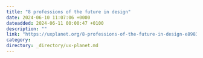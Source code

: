 ```yaml
---
title: "8 professions of the future in design"
date: 2024-06-10 11:07:06 +0000
dateadded: 2024-06-11 00:00:47 +0100
description: ""
link: "https://uxplanet.org/8-professions-of-the-future-in-design-e898393e6ec2?source=rss----819cc2aaeee0---4"
category:
directory: _directory/ux-planet.md
---
```

